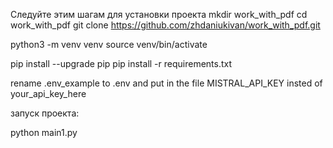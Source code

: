 Следуйте этим шагам для установки проекта
mkdir work_with_pdf
cd work_with_pdf
git clone https://github.com/zhdaniukivan/work_with_pdf.git

python3 -m venv venv
source venv/bin/activate

pip install --upgrade pip 
pip install -r requirements.txt 

rename .env_example to .env and put in the file MISTRAL_API_KEY insted of your_api_key_here

запуск проекта:

python main1.py




